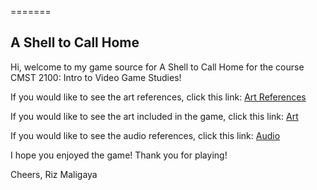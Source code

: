 

=======
## A Shell to Call Home

Hi, welcome to my game source for A Shell to Call Home for the course CMST 2100: Intro to Video Game Studies!

If you would like to see the art references, click this link: [Art References](ART_REFERENCES.md)

If you would like to see the art included in the game, click this link: [Art](ART_Files.md)

If you would like to see the audio references, click this link: [Audio](Audio_Files.html)

I hope you enjoyed the game! Thank you for playing!

Cheers,
Riz Maligaya
